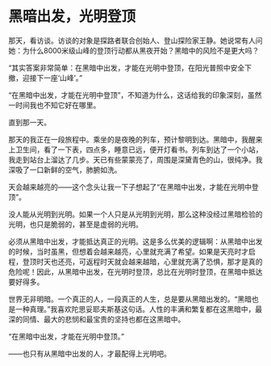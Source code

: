 # 黑暗出发，光明登顶

那天，看访谈。访谈的对象是探路者联合创始人、登山探险家王静。她说常有人问她：为什么8000米级山峰的登顶行动都从黑夜开始？黑暗中的风险不是更大吗？ 

“其实答案非常简单：在黑暗中出发，才能在光明中登顶，在阳光普照中安全下撤，迎接下一座‘山峰’。” 

“在黑暗中出发，才能在光明中登顶”，不知道为什么，这话给我的印象深刻，虽然一时间我也不知它好在哪里。 

直到那一天。 

那天的我正在一段旅程中。乘坐的是夜晚的列车，预计黎明到达。黑暗中，我醒来上卫生间，看了一下表，四点多，睡意已远，便开灯看书。列车到达了一个小站，我走到站台上溜达了几步。天已有些蒙蒙亮了，周围是深黛青色的山，很纯净。我深吸了一口新鲜的空气，肺腑如洗。 

天会越来越亮的——这个念头让我一下子想起了“在黑暗中出发，才能在光明中登顶”。 

没人能从光明到光明。如果一个人只是从光明到光明，那么这种没经过黑暗检验的光明，也只是脆弱的，甚至是虚弱的光明。 

必须从黑暗中出发，才能抵达真正的光明。这是多么优美的逻辑啊：从黑暗中出发的时候，当时虽黑，但想着会越来越亮，心里就充满了希望。如果是天亮时才启程，登顶时天也还亮，可返程时天就会越来越暗，心里就充满了恐惧，那才是真的危险呢！因此，从黑暗中出发，在光明时登顶，总比在光明时登顶，在黑暗中抵达要好得多。 

世界无非明暗。一个真正的人，一段真正的人生，总是要从黑暗出发的。“黑暗也是一种真理。”我喜欢陀思妥耶夫斯基这句话。人性的丰满和繁复都在这黑暗中，最深的同情、最大的悲悯和最宝贵的坚持也都在这黑暗中。 

“在黑暗中出发，才能在光明中登顶。” 

——也只有从黑暗中出发的人，才最配得上光明吧。